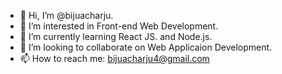 - 👋 Hi, I’m @bijuacharju.
- 👀 I’m interested in Front-end Web Development.
- 🌱 I’m currently learning React JS. and Node.js.
- 💞️ I’m looking to collaborate on Web Applicaion Development.
- 📫 How to reach me: bijuacharju4@gmail.com

<!---
bijuacharju/bijuacharju is a ✨ special ✨ repository because its `README.md` (this file) appears on your GitHub profile.
You can click the Preview link to take a look at your changes.
--->
